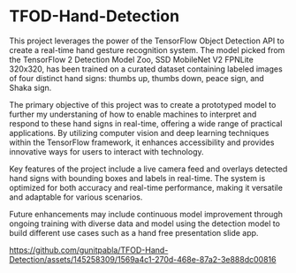 # TFOD-Hand-Detection
This project leverages the power of the TensorFlow Object Detection API to create a real-time hand gesture recognition system. The model picked from the TensorFlow 2 Detection Model Zoo, SSD MobileNet V2 FPNLite 320x320, has been trained on a curated dataset containing labeled images of four distinct hand signs: thumbs up, thumbs down, peace sign, and Shaka sign.

The primary objective of this project was to create a prototyped model to further my understaning of how to enable machines to interpret and respond to these hand signs in real-time, offering a wide range of practical applications. By utilizing computer vision and deep learning techniques within the TensorFlow framework, it enhances accessibility and provides innovative ways for users to interact with technology.

Key features of the project include a live camera feed and overlays detected hand signs with bounding boxes and labels in real-time. The system is optimized for both accuracy and real-time performance, making it versatile and adaptable for various scenarios.

Future enhancements may include continuous model improvement through ongoing training with diverse data and model using the detection model to build different use cases such as a hand free presentation slide app.

https://github.com/gunitpabla/TFOD-Hand-Detection/assets/145258309/1569a4c1-270d-468e-87a2-3e888dc00816

